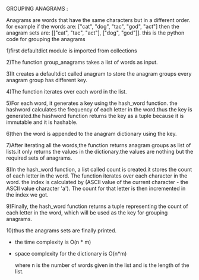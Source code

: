 GROUPING ANAGRAMS :

Anagrams are words that have the same characters but in a different order.
for example if the words are: ["cat", "dog", "tac", "god", "act"]
then the anagram sets are: [["cat", "tac", "act"], ["dog", "god"]].
this is the python code for grouping the anagrams

1)first defaultdict module is imported from collections

2)The function group_anagrams takes a list of words as input.

3)It creates a defaultdict called anagram to store the anagram groups
 every anagram group has different key.

4)The function iterates over each word in the list.

5)For each word, it generates a key using the hash_word function.
the hashword calculates the frequency of each letter in the word.thus the key is generated.the hashword function returns the key as a tuple because it is immutable and it is hashable.

6)then the word is appended to the anagram dictionary using the key.

7)After iterating all the words,the function returns anagram groups as list of lists.it only returns the values in the dictionary.the values are nothing but the required sets of anagrams.

8)In the hash_word function, a list called count is created.it stores the count of each letter in the word.
The function iterates over each character in the word.
the index is calculated by (ASCII value of the current character - the ASCII value character 'a').
The count for that letter is then incremented in the index we got.

9)Finally, the hash_word function returns a tuple representing the count of each letter in the word, which will be used as the key for grouping anagrams.

10)thus the anagrams sets are finally printed.

* the time complexity is O(n * m)

* space complexity for the dictionary is O(n*m)

  where n is the number of words given in the list and  is the length of the list.
